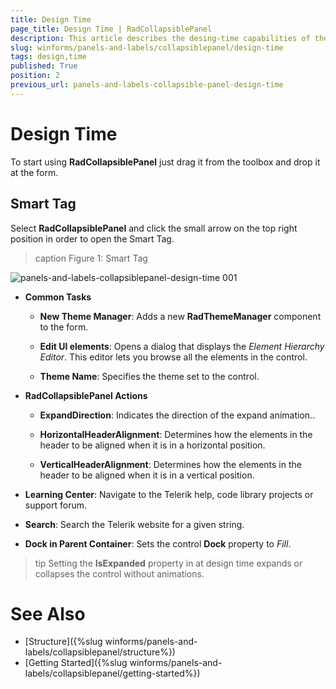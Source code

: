 ```yaml
---
title: Design Time
page_title: Design Time | RadCollapsiblePanel
description: This article describes the desing-time capabilities of the RadCollapsiblePanel control.
slug: winforms/panels-and-labels/collapsiblepanel/design-time
tags: design,time
published: True
position: 2
previous_url: panels-and-labels-collapsible-panel-design-time
---
```


# Design Time

To start using **RadCollapsiblePanel** just drag it from the toolbox and drop it at the form.

## Smart Tag

Select **RadCollapsiblePanel** and click the small arrow on the top right position in order to open the Smart Tag.

>caption Figure 1: Smart Tag
>
![panels-and-labels-collapsiblepanel-design-time 001](images/panels-and-labels-collapsiblepanel-design-time001.png)

* **Common Tasks**

	* **New Theme Manager**: Adds a new __RadThemeManager__ component to the form.

	* **Edit UI elements**: Opens a dialog that displays the *Element Hierarchy Editor*. This editor lets you browse all the elements in the control.
	
	* **Theme Name**: Specifies the theme set to the control.

* **RadCollapsiblePanel Actions**
	* **ExpandDirection**: Indicates the direction of the expand animation.. 

	* **HorizontalHeaderAlignment**: Determines how the elements in the header to be aligned when it is in a horizontal position.
	
	* **VerticalHeaderAlignment**: Determines how the elements in the header to be aligned when it is in a vertical position.

* **Learning Center**: Navigate to the Telerik help, code library projects or support forum.

* **Search**: Search the Telerik website for a given string.
* **Dock in Parent Container**: Sets the control **Dock** property to *Fill*.

>tip Setting the **IsExpanded** property in at design time expands or collapses the control without animations.
>

# See Also

* [Structure]({%slug winforms/panels-and-labels/collapsiblepanel/structure%})
* [Getting Started]({%slug winforms/panels-and-labels/collapsiblepanel/getting-started%})